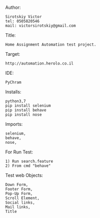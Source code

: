 Author:
    
    Sirotskiy Victor
    tel: 0505820546
    mail: victorsirotskiy@gmail.com

Title:

    Home Assignment Automation test project. 

Target:

    http://automation.herolo.co.il

IDE:

    PyChram

Installs:

    python3,7
    pip install selenium 
    pip install behave
    pip install nose
    
Imports:

    selenium,
    behave, 
    nose,
   
For Run Test: 
    
    1) Run search.feature 
    2) From cmd "behave"     

Test web Objects:

    Down Form,
    Footer Form,
    Pop-Up Form,
    Scroll Element,
    Social links,
    Mail links,
    Title
     
